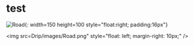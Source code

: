 # test

![Road](/Drip/images/Road.jpg){: width=150 height=100 style="float:right; padding:16px"}

<img src=Drip/images/Road.png"
     style="float: left; margin-right: 10px;" />

